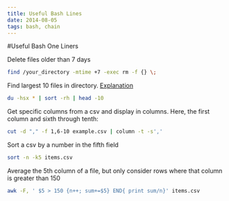 ```yaml
---
title: Useful Bash Lines
date: 2014-08-05
tags: bash, chain
---
```


#Useful Bash One Liners

Delete files older than 7 days

```bash
find /your_directory -mtime +7 -exec rm -f {} \;
```

Find largest 10 files in directory. [Explanation](http://explainshell.com/explain?cmd=du+-hsx+*+%7C+sort+-rh+%7C+head+-10)

```bash
du -hsx * | sort -rh | head -10
```

Get specific columns from a csv and display in columns.  Here, the first column and sixth through tenth:

```bash
cut -d "," -f 1,6-10 example.csv | column -t -s','
```

Sort a csv by a number in the fifth field

```bash
sort -n -k5 items.csv
```

Average the 5th column of a file, but only consider rows where that column is greater than 150

```bash
awk -F, ' $5 > 150 {n++; sum+=$5} END{ print sum/n}' items.csv
```

